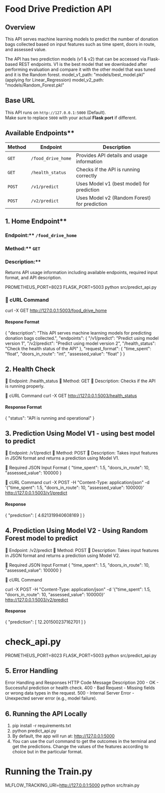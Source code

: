 # Food Drive Prediction API

## Overview
This API serves machine learning models to predict the number of donation bags collected based on input features such as time spent, doors in route, and assessed value. 

The API has two prediction models (v1 & v2) that can be accessed via Flask-based REST endpoints. V1 is the best model that we downloaded after performing evaluation and compare it with the other model that was tuned and it is the Random forest.
model_v1_path: "models/best_model.pkl" (applying for Linear_Regression)
model_v2_path: "models/Random_Forest.pkl"
## Base URL
This API runs on `http://127.0.0.1:5000` (Default).  
Make sure to replace `5000` with your actual **Flask port** if different.

## Available Endpoints**
| Method | Endpoint           | Description |
|--------|--------------------|-------------|
| `GET`  | `/food_drive_home` | Provides API details and usage information |
| `GET`  | `/health_status`   | Checks if the API is running correctly |
| `POST` | `/v1/predict`      | Uses Model v1 (best model) for prediction |
| `POST` | `/v2/predict`      | Uses Model v2 (Random Forest) for prediction |

## 1. Home Endpoint**
### Endpoint:** `/food_drive_home`
### Method:** `GET`
### Description:**  
Returns API usage information including available endpoints, required input format, and API description.


PROMETHEUS_PORT=8023 FLASK_PORT=5003 python src/predict_api.py


### **🔹 cURL Command**
curl -X GET http://127.0.0.1:5003/food_drive_home

#### Respone Format 
{
  "description": "This API serves machine learning models for predicting donation bags collected.",
  "endpoints": {
    "/v1/predict": "Predict using model version 1",
    "/v2/predict": "Predict using model version 2",
    "/health_status": "Check the health status of the API"
  },
  "request_format": {
    "time_spent": "float",
    "doors_in_route": "int",
    "assessed_value": "float"
  }
}

 ## 2. Health Check
🔹 Endpoint: /health_status
🔹 Method: GET
🔹 Description:
Checks if the API is running properly.

🔹 cURL Command
curl -X GET http://127.0.0.1:5003/health_status

#### Response Format 
{
  "status": "API is running and operational"
}

## 3. Prediction Using Model V1 - using best model to predict
🔹 Endpoint: /v1/predict
🔹 Method: POST
🔹 Description:
Takes input features in JSON format and returns a prediction using Model V1.

🔹 Required JSON Input Format
{
  "time_spent": 1.5,
  "doors_in_route": 10,
  "assessed_value": 100000
}

🔹 cURL Command
curl -X POST -H "Content-Type: application/json" -d '{"time_spent": 1.5, "doors_in_route": 10, "assessed_value": 100000}' http://127.0.0.1:5003/v1/predict

#### Response 
{
  "prediction": [
    4.621319940608169
  ]
}

## 4. Prediction Using Model V2 - Using Random Forest model to predict
🔹 Endpoint: /v2/predict
🔹 Method: POST
🔹 Description:
Takes input features in JSON format and returns a prediction using Model V2.

🔹 Required JSON Input Format
{
  "time_spent": 1.5,
  "doors_in_route": 10,
  "assessed_value": 100000
}

🔹 cURL Command

curl -X POST -H "Content-Type: application/json" -d '{"time_spent": 1.5, "doors_in_route": 10, "assessed_value": 100000}' http://127.0.0.1:5003/v2/predict

#### Response 
{
  "prediction": [
    12.201500237162701
  ]
}

# check_api.py
PROMETHEUS_PORT=8023 FLASK_PORT=5003 python src/predict_api.py

## 5. Error Handling
Error Handling and Responses
HTTP Code	 Message	                Description
200	      - OK	                  - Successful prediction or health check.
400       - Bad Request	          - Missing fields or wrong data types in the request.
500	      - Internal Server Error	- Unexpected server error (e.g., model failure).

## 6. Running the API Locally
1. pip install -r requirements.txt
2. python predict_api.py
3. By default, the app will run at: http://127.0.0.1:5000
4. You can use the curl command to get the outcomes in the terminal and get the predictions. Change the values of the features according to choice but in the particular format. 

# Running the Train.py

MLFLOW_TRACKING_URI=http://127.0.0.1:5000 python src/train.py

